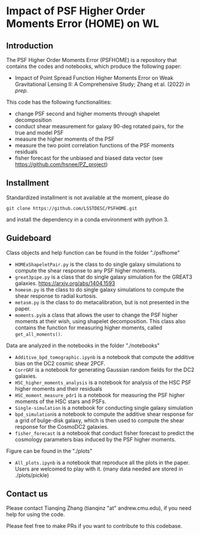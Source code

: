 # Impact of PSF Higher Order Moments Error (HOME) on WL

## Introduction

The PSF Higher Order Moments Error (PSFHOME) is a repository that contains the codes and notebooks, which produce the following paper:
 - Impact of Point Spread Function Higher Moments Error on Weak Gravitational Lensing II: A Comprehensive Study; Zhang et al. (2022) *in prep.*

 This code has the following functionalities:
 - change PSF second and higher moments through shapelet decomposition
 - conduct shear measurement for galaxy 90-deg rotated pairs, for the true and model PSF
 - measure the higher moments of the PSF
 - measure the two point correlation functions of the PSF moments residuals
 - fisher forecast for the unbiased and biased data vector (see https://github.com/hsnee/PZ_project)

## Installment

Standardized installment is not available at the moment, please do
```
git clone https://github.com/LSSTDESC/PSFHOME.git
```
and install the dependency in a conda environment with python 3. 

## Guideboard

Class objects and help function can be found in the folder "./psfhome"
- ``HOMExShapeletPair.py`` is the class to do single galaxy simulations to compute the shear response to any PSF higher moments. 
- ``great3pipe.py`` is a class that do single galaxy simulation for the GREAT3 galaxies. https://arxiv.org/abs/1404.1593
- ``homesm.py`` is the class to do single galaxy simulations to compute the shear response to radial kurtosis. 
- ``metasm.py`` is the class to do metacalibration, but is not presented in the paper. 
- ``moments.py``is a class that allows the user to change the PSF higher moments at their wish, using shapelet decomposition. This class also contains the function for measuring higher moments, called `get_all_moments()`.


Data are analyzed in the notebooks in the folder "./notebooks"
- ``Additive_bpd_tomographic.ipynb`` is a notebook that compute the additive bias on the DC2 cosmic shear 2PCF. 
- ``CorrGRF`` is a notebook for generating Gaussian random fields for the DC2 galaxies. 
- ``HSC_higher_moments_analysis`` is a notebook for analysis of the HSC PSF higher moments and their residuals
- ``HSC_moment_measure_pdr1`` is a notebook for measuring the PSF higher moments of the HSC stars and PSFs.
- ``Single-simulation`` is a notebook for conducting single galaxy simulation
- ``bpd_simulation``is a notebook to compute the additive shear response for a grid of bulge-disk galaxy, which is then used to compute the shear response for the CosmoDC2 galaxies. 
- ``fisher_forecast`` is a notebook that conduct fisher forecast to predict the cosmology parameters bias induced by the PSF higher moments. 


Figure can be found in the "./plots"
- ``All_plots.ipynb`` is a notebook that reproduce all the plots in the paper. Users are welcomed to play with it. (many data needed are stored in ./plots/pickle)


## Contact us

Please contact Tianqing Zhang (tianqinz "at" andrew.cmu.edu), if you need help for using the code. 

Please feel free to make PRs if you want to contribute to this codebase.






